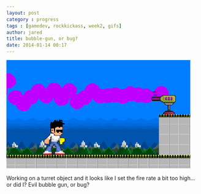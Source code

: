 ```yaml
---
layout: post
category : progress
tags : [gamedev, rockkickass, week2, gifs]
author: jared
title: bubble-gun, or bug?
date: 2014-01-14 00:17
---
```


<img src="/assets/posts/bubble-gun/bubble-blaster-480.gif" />

Working on a turret object and it looks like I set the fire rate a bit too high... or did I? Evil bubble gun, or bug?
